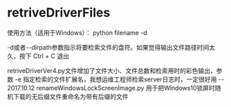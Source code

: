 # retriveDriverFiles
使用方法（适用于Windows）：
python filename -d 

-d或者--dirpath参数指示将要检索文件的盘符。如果觉得输出文件路径时间太久，按下 Ctrl + C 退出

retriveDriverVer4.py文件增加了文件大小、文件总数和检索用时的彩色输出，参数 -e 指定检索的文件扩展名，我想运维工程师检索server日志时，一定很好用
 -- 2017.10.12
 renameWindowsLockScreenImage.py
 用于把Windows10锁屏时随机下载的无后缀文件重命名为带有后缀的文件
